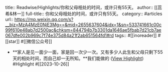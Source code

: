 title:: Readwise/Highlights/你和父母相处的时间，或许只有55天。
author:: [[蕊希&amp;林一]]
full-title:: 你和父母相处的时间，或许只有55天。
category:: #articles
url:: https://mp.weixin.qq.com/s?__biz=MzA4MzE0NjE3Mg==&mid=2655637604&idx=1&sn=533741661c00c99f610e48ab7d2500ac&chksm=844794b7b3301da1646ae5fbab7d21cb7ae067dfe002b969c7f74e375d84a21f2ab651564fd1#rd
tags:: #[[inoreader]] #[[star]] #[[微信公众号]]

- **家人是见一面少一面，家是回一次少一次。又有多少人此生和父母只剩下55天的相处时间，而自己却一无所知。**我们能做的 ([View Highlight](https://read.readwise.io/read/01hdmrsh81j59xdxxb6hyt8z2v)) #Highlight #[[2023-10-26]]